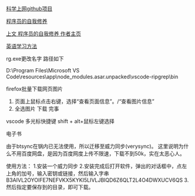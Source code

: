 [科学上网github项目]( https://github.com/bannedbook/fanqiang)

[程序员的自我修养](https://leohxj.gitbooks.io/a-programmer-prepares/index.html)

[上文 程序员的自我修养 作者主页](http://finalhome.org/)

[英语学习方法](https://byoungd.gitbook.io/english-level-up-tips/part-i/2-vocabulary)

rg.exe更改名字 路径如下

D:\Program Files\Microsoft VS Code\resources\app\node_modules.asar.unpacked\vscode-ripgrep\bin

firefox批量下载网页图片

1. 页面上鼠标点击右键，选择“查看页面信息”。/“查看图片信息”
2. 全选图片 下载 完事

vscode 多光标快捷键  shift + alt+鼠标左键选择





电子书

由于btsync在锅内已无法使用，所以迁移至威力同步(verysync)。
这里说明为什么不用百度网盘，是因为百度网度上传不限速，下载不到50k，实在太恶心人。


使用方法：
1.安装一个威力同步
2.安装完成后打开软件，弹出的对话框中，点左上角的加号，输入密钥或链接，然后输入字串
B3AIVL2OYOIFE7NEFVKX5KYKI5LIVLJBIQD6Z6QLT2L4O4DWXUCV6QS
3.然后指定要保存到的目录，即可下载。  